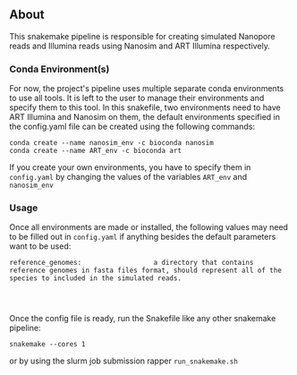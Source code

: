 <!-- ABOUT THE PROJECT -->
## About
This snakemake pipeline is responsible for creating simulated Nanopore reads and Illumina reads using Nanosim and ART Illumina respectively.

<!-- GETTING STARTED -->
### Conda Environment(s)

For now, the project's pipeline uses multiple separate conda environments to use all tools. It is left to the user to manage their environments and specify them to this tool. In this snakefile, two environments need to have ART Illumina and Nanosim on them, the default environments specified in the config.yaml file can be created using the following commands:

```
conda create --name nanosim_env -c bioconda nanosim
conda create --name ART_env -c bioconda art
```

If you create your own environments, you have to specify them in ```config.yaml``` by changing the values of the variables ```ART_env``` and ```nanosim_env```

### Usage
Once all environments are made or installed, the following values may need to be filled out in ```config.yaml``` if anything besides the default parameters want to be used:

```
reference_genomes:                  a directory that contains reference genomes in fasta files format, should represent all of the species to included in the simulated reads.




```

Once the config file is ready, run the Snakefile like any other snakemake pipeline:
```
snakemake --cores 1
```
or by using the slurm job submission rapper ```run_snakemake.sh```
